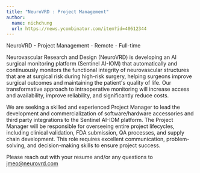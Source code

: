 ```yaml
---
title: "NeuroVRD : Project Management"
author:
  name: nichchung
  url: https://news.ycombinator.com/item?id=40612344
---
```

NeuroVRD - Project Management - Remote - Full-time

Neurovascular Research and Design (NeuroVRD) is developing an AI surgical monitoring platform (Sentinel AI-IOM) that automatically and continuously monitors the functional integrity of neurovascular structures that are at surgical risk during high-risk surgery, helping surgeons improve surgical outcomes and maintaining the patient&#x27;s quality of life. Our transformative approach to intraoperative monitoring will increase access and availability, improve reliability, and significantly reduce costs.

We are seeking a skilled and experienced Project Manager to lead the development and commercialization of software&#x2F;hardware accessories and third party integrations to the Sentinel AI-IOM platform. The Project Manager will be responsible for overseeing entire project lifecycles, including clinical validation, FDA submission, QA processes, and supply chain development. This role requires excellent communication, problem-solving, and decision-making skills to ensure project success.

Please reach out with your resume and&#x2F;or any questions to jmeo@neurovrd.com
